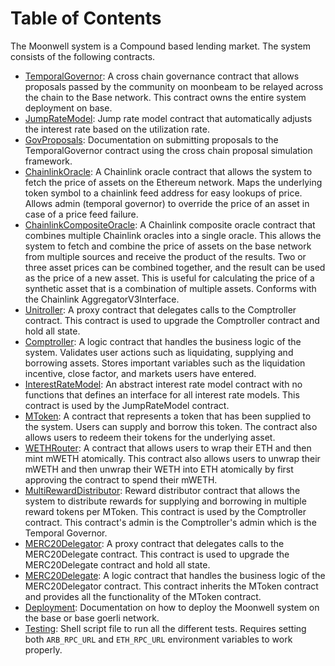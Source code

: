# Table of Contents

The Moonwell system is a Compound based lending market. The system consists of the following contracts.

- [TemporalGovernor](./TEMPORALGOVERNOR.md): A cross chain governance contract that allows proposals passed by the community on moonbeam to be relayed across the chain to the Base network. This contract owns the entire system deployment on base.
- [JumpRateModel](./JUMPRATEMODEL.md): Jump rate model contract that automatically adjusts the interest rate based on the utilization rate.
- [GovProposals](./GOVPROPOSALS.md): Documentation on submitting proposals to the TemporalGovernor contract using the cross chain proposal simulation framework.
- [ChainlinkOracle](./CHAINLINKORACLE.md): A Chainlink oracle contract that allows the system to fetch the price of assets on the Ethereum network. Maps the underlying token symbol to a chainlink feed address for easy lookups of price. Allows admin (temporal governor) to override the price of an asset in case of a price feed failure.
- [ChainlinkCompositeOracle](./CHAINLINKCOMPOSITEORACLE.md): A Chainlink composite oracle contract that combines multiple Chainlink oracles into a single oracle. This allows the system to fetch and combine the price of assets on the base network from multiple sources and receive the product of the results. Two or three asset prices can be combined together, and the result can be used as the price of a new asset. This is useful for calculating the price of a synthetic asset that is a combination of multiple assets. Conforms with the Chainlink AggregatorV3Interface.
- [Unitroller](./UNITROLLER.md): A proxy contract that delegates calls to the Comptroller contract. This contract is used to upgrade the Comptroller contract and hold all state.
- [Comptroller](./COMPTROLLER.md): A logic contract that handles the business logic of the system. Validates user actions such as liquidating, supplying and borrowing assets. Stores important variables such as the liquidation incentive, close factor, and markets users have entered.
- [InterestRateModel](./INTERESTRATEMODEL.md): An abstract interest rate model contract with no functions that defines an interface for all interest rate models. This contract is used by the JumpRateModel contract.
- [MToken](./MTOKEN.md): A contract that represents a token that has been supplied to the system. Users can supply and borrow this token. The contract also allows users to redeem their tokens for the underlying asset.
- [WETHRouter](./WETHROUTER.md): A contract that allows users to wrap their ETH and then mint mWETH atomically. This contract also allows users to unwrap their mWETH and then unwrap their WETH into ETH atomically by first approving the contract to spend their mWETH.
- [MultiRewardDistributor](./MULTIREWARDDISTRIBUTOR.md): Reward distributor contract that allows the system to distribute rewards for supplying and borrowing in multiple reward tokens per MToken. This contract is used by the Comptroller contract. This contract's admin is the Comptroller's admin which is the Temporal Governor.
- [MERC20Delegator](./MERC20DELEGATOR.md): A proxy contract that delegates calls to the MERC20Delegate contract. This contract is used to upgrade the MERC20Delegate contract and hold all state.
- [MERC20Delegate](./MERC20DELEGATE.md): A logic contract that handles the business logic of the MERC20Delegator contract. This contract inherits the MToken contract and provides all the functionality of the MToken contract.
- [Deployment](../SETUP.md): Documentation on how to deploy the Moonwell system on the base or base goerli network.
- [Testing](../run.sh): Shell script file to run all the different tests. Requires setting both `ARB_RPC_URL` and `ETH_RPC_URL` environment variables to work properly.
